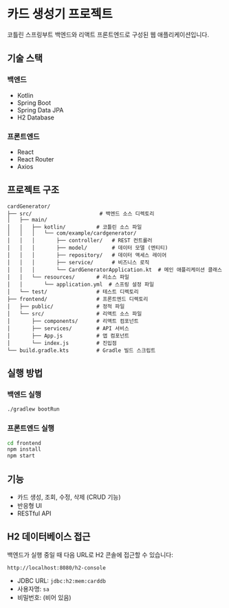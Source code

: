 # 카드 생성기 프로젝트

코틀린 스프링부트 백엔드와 리액트 프론트엔드로 구성된 웹 애플리케이션입니다.

## 기술 스택

### 백엔드
- Kotlin
- Spring Boot
- Spring Data JPA
- H2 Database

### 프론트엔드
- React
- React Router
- Axios

## 프로젝트 구조

```
cardGenerator/
├── src/                      # 백엔드 소스 디렉토리
│   ├── main/
│   │   ├── kotlin/          # 코틀린 소스 파일
│   │   │   └── com/example/cardgenerator/
│   │   │       ├── controller/   # REST 컨트롤러
│   │   │       ├── model/        # 데이터 모델 (엔티티)
│   │   │       ├── repository/   # 데이터 액세스 레이어
│   │   │       ├── service/      # 비즈니스 로직
│   │   │       └── CardGeneratorApplication.kt  # 메인 애플리케이션 클래스
│   │   └── resources/       # 리소스 파일
│   │       └── application.yml  # 스프링 설정 파일
│   └── test/                # 테스트 디렉토리
├── frontend/                # 프론트엔드 디렉토리
│   ├── public/              # 정적 파일
│   └── src/                 # 리액트 소스 파일
│       ├── components/      # 리액트 컴포넌트
│       ├── services/        # API 서비스
│       ├── App.js           # 앱 컴포넌트
│       └── index.js         # 진입점
└── build.gradle.kts         # Gradle 빌드 스크립트
```

## 실행 방법

### 백엔드 실행
```bash
./gradlew bootRun
```

### 프론트엔드 실행
```bash
cd frontend
npm install
npm start
```

## 기능

- 카드 생성, 조회, 수정, 삭제 (CRUD 기능)
- 반응형 UI
- RESTful API

## H2 데이터베이스 접근

백엔드가 실행 중일 때 다음 URL로 H2 콘솔에 접근할 수 있습니다:
```
http://localhost:8080/h2-console
```

- JDBC URL: `jdbc:h2:mem:carddb`
- 사용자명: `sa`
- 비밀번호: (비어 있음) 